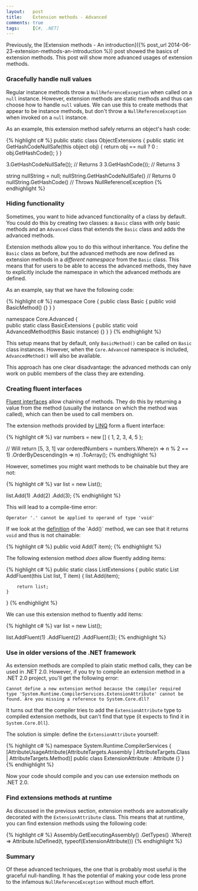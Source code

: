 ```yaml
---
layout:   post
title:    Extension methods - Advanced
comments: true
tags:     [C#, .NET]
---
```


Previously, the [Extension methods - An introduction]({% post_url 2014-06-23-extension-methods-an-introduction %}) post showed the basics of extension methods. This post will show more advanced usages of extension methods.

### Gracefully handle null values
Regular instance methods throw a `NullReferenceException` when called on a `null` instance. However, extension methods are static methods and thus can choose how to handle `null` values. We can use this to create methods that appear to be instance methods, but don't throw a `NullReferenceException` when invoked on a `null` instance.

As an example, this extension method safely returns an object's hash code:

{% highlight c# %}
public static class ObjectExtensions
{
    public static int GetHashCodeNullSafe(this object obj)
    {
        return obj == null ? 0 : obj.GetHashCode();
    }
}

3.GetHashCodeNullSafe()); // Returns 3
3.GetHashCode());         // Returns 3

string nullString = null;
nullString.GetHashCodeNullSafe() // Returns 0
nullString.GetHashCode()         // Throws NullReferenceException
{% endhighlight %}

### Hiding functionality
Sometimes, you want to hide advanced functionality of a class by default. You could do this by creating two classes: a `Basic` class with only basic methods and an `Advanced` class that extends the `Basic` class and adds the advanced methods.

Extension methods allow you to do this without inheritance. You define the `Basic` class as before, but the advanced methods are now defined as extension methods in a *different namespace* from the `Basic` class. This means that for users to be able to access the advanced methods, they have to explicitly include the namespace in which the advanced methods are defined.

As an example, say that we have the following code:

{% highlight c# %}
namespace Core
{
    public class Basic
    {
        public void BasicMethod() {}
    }
}

namespace Core.Advanced
{   
    public static class BasicExtensions
    {
        public static void AdvancedMethod(this Basic instance) {}
    }
}
{% endhighlight %}

This setup means that by default, only `BasicMethod()` can be called on `Basic` class instances. However, when the `Core.Advanced` namespace is included, `AdvancedMethod()` will also be available. 

This approach has one clear disadvantage: the advanced methods can only work on public members of the class they are extending.

### Creating fluent interfaces
[Fluent interfaces](http://en.wikipedia.org/wiki/Fluent_interface) allow chaining of methods. They do this by returning a value from the method (usually the instance on which the method was called), which can then be used to call members on. 

The extension methods provided by [LINQ](http://msdn.microsoft.com/en-us/library/bb397926.aspx) form a fluent interface:

{% highlight c# %}
var numbers = new [] { 1, 2, 3, 4, 5 };

// Will return [5, 3, 1]
var orderedNumbers = numbers.Where(n => n % 2 == 1)
                            .OrderByDescending(n => n)
                            .ToArray();
{% endhighlight %}

However, sometimes you might want methods to be chainable but they are not:

{% highlight c# %}
var list = new List<int>();

list.Add(1)
    .Add(2)
    .Add(3);
{% endhighlight %}

This will lead to a compile-time error:

`Operator '.' cannot be applied to operand of type 'void'`

If we look at the [definition](http://msdn.microsoft.com/en-us/library/3wcytfd1\(v=vs.110\).aspx) of the `Add()` method, we can see that it returns `void` and thus is not chainable:

{% highlight c# %}
public void Add(T item);
{% endhighlight %}

The following extension method *does* allow fluently adding items:

{% highlight c# %}
public static class ListExtensions
{
    public static List<T> AddFluent<T>(this List<T> list, T item)
    {
        list.Add(item);

        return list;       
    }
}
{% endhighlight %}

We can use this extension method to fluently add items:

{% highlight c# %}
var list = new List<int>();

list.AddFluent(1)
    .AddFluent(2)
    .AddFluent(3);
{% endhighlight %}

### Use in older versions of the .NET framework
As extension methods are compiled to plain static method calls, they can be used in .NET 2.0. However, if you try to compile an extension method in a .NET 2.0 project, you'll get the following error:

`Cannot define a new extension method because the compiler required type 'System.Runtime.CompilerServices.ExtensionAttribute' cannot be found. Are you missing a reference to System.Core.dll?`

It turns out that the compiler tries to add the `ExtensionAttribute` type to compiled extension methods, but can't find that type (it expects to find it in `System.Core.Dll`). 

The solution is simple: define the `ExtensionAttribute` yourself:

{% highlight c# %}
namespace System.Runtime.CompilerServices
{
    [AttributeUsageAttribute(AttributeTargets.Assembly | 
                             AttributeTargets.Class | 
                             AttributeTargets.Method)] 
    public class ExtensionAttribute : Attribute {}
}
{% endhighlight %}

Now your code should compile and you can use extension methods on .NET 2.0.

### Find extensions methods at runtime 
As discussed in the previous section, extension methods are automatically decorated with the `ExtensionAttribute` class. This means that at runtime, you can find extension methods using the following code:

{% highlight c# %}
Assembly.GetExecutingAssembly()
    .GetTypes()
    .Where(t => Attribute.IsDefined(t, typeof(ExtensionAttribute)))
{% endhighlight %}

### Summary
Of these advanced techniques, the one that is probably most useful is the graceful null-handling. It has the potential of making your code less prone to the infamous `NullReferenceException` without much effort.